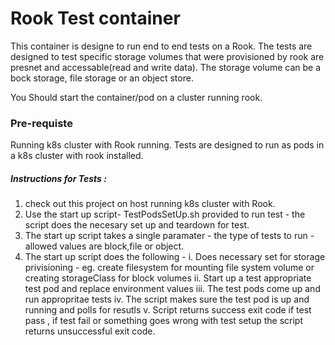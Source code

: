 # Rook Test container
 This container is designe to run end to end tests on a Rook.
 The tests are designed to test specific storage volumes that were provisioned by rook are presnet and accessable(read and write data). The storage volume can be a bock storage, file storage or an object store. 
  
 You Should start the container/pod on a cluster running rook.
 ### Pre-requiste
  Running k8s cluster with Rook running. Tests are designed to run as pods in a k8s cluster with rook installed.
 
 #####  Instructions for Tests :
   1. check out this project on host running k8s cluster with Rook. 
   2. Use the start up script- TestPodsSetUp.sh  provided to run test - the script does the necesary set up and teardown for test. 
   3. The start up script takes a single paramater - the type of tests to run  - allowed values are block,file or object.
   4. The start up script does the following - 
      i. Does necessary set for storage privisioning - eg. create filesystem for mounting file system volume or creating storageClass for block volumes
      ii. Start up a test appropriate test pod and replace environment values
      iii. The test pods come up and run appropritae tests
      iv. The script makes sure the test pod is up and running and polls for resutls
      v. Script returns success exit code if test pass , if test fail or something goes wrong with test setup the script returns unsuccessful exit code. 
      
   
 
